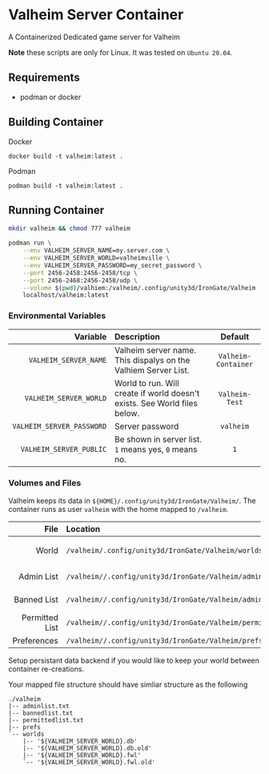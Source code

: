 # Valheim Server Container

A Containerized Dedicated game server for Valheim

**Note** these scripts are only for Linux. It was tested on `Ubuntu 20.04`.

## Requirements
- podman or docker

## Building Container

Docker
```
docker build -t valheim:latest .
```

Podman
```
podman build -t valheim:latest .
```

## Running Container

```bash
mkdir valheim && chmod 777 valheim

podman run \
    --env VALHEIM_SERVER_NAME=my.server.com \
    --env VALHEIM_SERVER_WORLD=valheimville \
    --env VALHEIM_SERVER_PASSWORD=my_secret_password \
    --port 2456-2458:2456-2458/tcp \
    --port 2456-2468:2456-2458/udp \
    --volume $(pwd)/valhiem:/valheim/.config/unity3d/IronGate/Valheim
    localhost/valheim:latest
```

### Environmental Variables

| Variable | Description | Default |
| ---: | :--- | :---: |
| `VALHEIM_SERVER_NAME` | Valheim server name. This dispalys on the Valhiem Server List. | `Valheim-Container` |
| `VALHEIM_SERVER_WORLD` | World to run. Will create if world doesn't exists. See World files below. | `Valheim-Test` |
| `VALHEIM_SERVER_PASSWORD` | Server password | `valheim` |
| `VALHEIM_SERVER_PUBLIC` | Be shown in server list. `1` means yes, `0` means no. | `1` |

### Volumes and Files

Valheim keeps its data in `${HOME}/.config/unity3d/IronGate/Valheim/`. The container runs as user `valheim` with the home mapped to `/valheim`.

| File | Location | description |
| ---: | :--- | :--- |
| World | `/valheim/.config/unity3d/IronGate/Valheim/worlds/` | `${VALHEIM_SERVER_WORLD}.db` and `${VALHEIM_SERVER_WORLD}.fwl` |
| Admin List | `/valheim//.config/unity3d/IronGate/Valheim/adminlist.txt` | List admin players ID ONE per line |
| Banned List | `/valheim//.config/unity3d/IronGate/Valheim/adminlist.txt` | List banned players ID ONE per line |
| Permitted List | `/valheim//.config/unity3d/IronGate/Valheim/permittedlist.txt` | List permitted players ID ONE per line |
| Preferences | `/valheim//.config/unity3d/IronGate/Valheim/prefs` | `XML` file. Unsure of use yet |

Setup persistant data backend if you would like to keep your world between container re-creations.

Your mapped file structure should have simliar structure as the following
```
./valheim
|-- adminlist.txt
|-- bannedlist.txt
|-- permittedlist.txt
|-- prefs
`-- worlds
    |-- '${VALHEIM_SERVER_WORLD}.db'
    |-- '${VALHEIM_SERVER_WORLD}.db.old'
    |-- '${VALHEIM_SERVER_WORLD}.fwl'
    `-- '${VALHEIM_SERVER_WORLD}.fwl.old'
```

